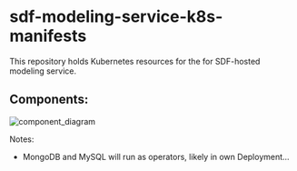 # sdf-modeling-service-k8s-manifests
This repository holds Kubernetes resources for the for SDF-hosted modeling service.

## Components:

![component_diagram](modeling_infra.darwio.png)


Notes:  
* MongoDB and MySQL will run as operators, likely in own Deployment...  


